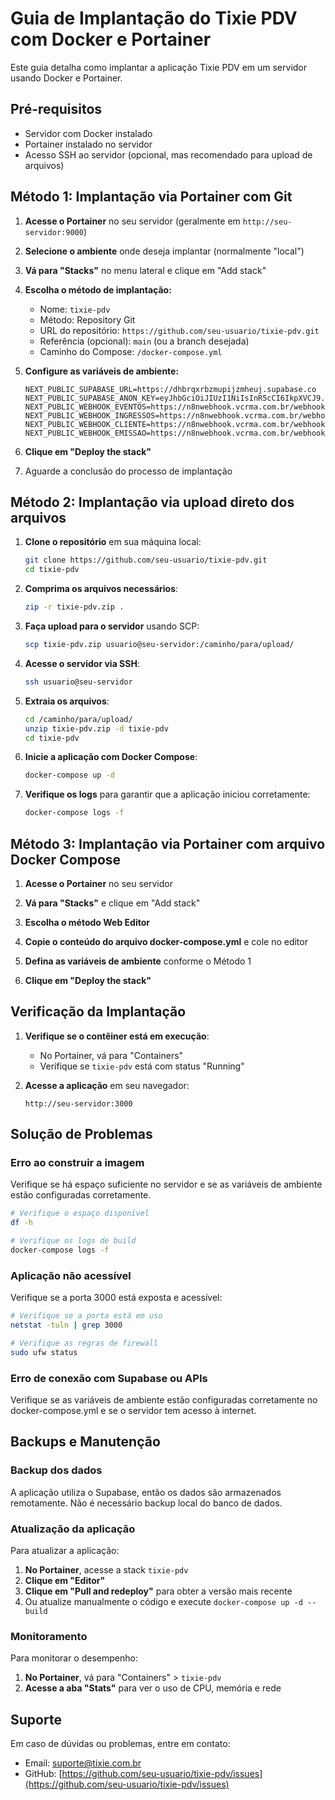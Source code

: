 # Guia de Implantação do Tixie PDV com Docker e Portainer

Este guia detalha como implantar a aplicação Tixie PDV em um servidor usando Docker e Portainer.

## Pré-requisitos

- Servidor com Docker instalado
- Portainer instalado no servidor
- Acesso SSH ao servidor (opcional, mas recomendado para upload de arquivos)

## Método 1: Implantação via Portainer com Git

1. **Acesse o Portainer** no seu servidor (geralmente em `http://seu-servidor:9000`)

2. **Selecione o ambiente** onde deseja implantar (normalmente "local")

3. **Vá para "Stacks"** no menu lateral e clique em "Add stack"

4. **Escolha o método de implantação:**
   - Nome: `tixie-pdv`
   - Método: Repository Git
   - URL do repositório: `https://github.com/seu-usuario/tixie-pdv.git`
   - Referência (opcional): `main` (ou a branch desejada)
   - Caminho do Compose: `/docker-compose.yml`

5. **Configure as variáveis de ambiente:**
   ```
   NEXT_PUBLIC_SUPABASE_URL=https://dhbrqxrbzmupijzmheuj.supabase.co
   NEXT_PUBLIC_SUPABASE_ANON_KEY=eyJhbGciOiJIUzI1NiIsInR5cCI6IkpXVCJ9.eyJpc3MiOiJzdXBhYmFzZSIsInJlZiI6ImRoYnJxeHJiem11cGlqem1oZXVqIiwicm9sZSI6ImFub24iLCJpYXQiOjE3NDM4MjIxNDEsImV4cCI6MjA1OTM5ODE0MX0.8ZLgChPNi5HYZN5_Aazl9xnIft22chqCZW_HNDaXjF4
   NEXT_PUBLIC_WEBHOOK_EVENTOS=https://n8nwebhook.vcrma.com.br/webhook/eventos
   NEXT_PUBLIC_WEBHOOK_INGRESSOS=https://n8nwebhook.vcrma.com.br/webhook/ingressos
   NEXT_PUBLIC_WEBHOOK_CLIENTE=https://n8nwebhook.vcrma.com.br/webhook/cliente
   NEXT_PUBLIC_WEBHOOK_EMISSAO=https://n8nwebhook.vcrma.com.br/webhook/emissao
   ```

6. **Clique em "Deploy the stack"**

7. Aguarde a conclusão do processo de implantação

## Método 2: Implantação via upload direto dos arquivos

1. **Clone o repositório** em sua máquina local:
   ```bash
   git clone https://github.com/seu-usuario/tixie-pdv.git
   cd tixie-pdv
   ```

2. **Comprima os arquivos necessários**:
   ```bash
   zip -r tixie-pdv.zip .
   ```

3. **Faça upload para o servidor** usando SCP:
   ```bash
   scp tixie-pdv.zip usuario@seu-servidor:/caminho/para/upload/
   ```

4. **Acesse o servidor via SSH**:
   ```bash
   ssh usuario@seu-servidor
   ```

5. **Extraia os arquivos**:
   ```bash
   cd /caminho/para/upload/
   unzip tixie-pdv.zip -d tixie-pdv
   cd tixie-pdv
   ```

6. **Inicie a aplicação com Docker Compose**:
   ```bash
   docker-compose up -d
   ```

7. **Verifique os logs** para garantir que a aplicação iniciou corretamente:
   ```bash
   docker-compose logs -f
   ```

## Método 3: Implantação via Portainer com arquivo Docker Compose

1. **Acesse o Portainer** no seu servidor

2. **Vá para "Stacks"** e clique em "Add stack"

3. **Escolha o método Web Editor**

4. **Copie o conteúdo do arquivo docker-compose.yml** e cole no editor

5. **Defina as variáveis de ambiente** conforme o Método 1

6. **Clique em "Deploy the stack"**

## Verificação da Implantação

1. **Verifique se o contêiner está em execução**:
   - No Portainer, vá para "Containers" 
   - Verifique se `tixie-pdv` está com status "Running"

2. **Acesse a aplicação** em seu navegador:
   ```
   http://seu-servidor:3000
   ```

## Solução de Problemas

### Erro ao construir a imagem
Verifique se há espaço suficiente no servidor e se as variáveis de ambiente estão configuradas corretamente.

```bash
# Verifique o espaço disponível
df -h

# Verifique os logs de build
docker-compose logs -f
```

### Aplicação não acessível
Verifique se a porta 3000 está exposta e acessível:

```bash
# Verifique se a porta está em uso
netstat -tuln | grep 3000

# Verifique as regras de firewall
sudo ufw status
```

### Erro de conexão com Supabase ou APIs
Verifique se as variáveis de ambiente estão configuradas corretamente no docker-compose.yml e se o servidor tem acesso à internet.

## Backups e Manutenção

### Backup dos dados
A aplicação utiliza o Supabase, então os dados são armazenados remotamente. Não é necessário backup local do banco de dados.

### Atualização da aplicação
Para atualizar a aplicação:

1. **No Portainer**, acesse a stack `tixie-pdv`
2. **Clique em "Editor"**
3. **Clique em "Pull and redeploy"** para obter a versão mais recente
4. Ou atualize manualmente o código e execute `docker-compose up -d --build`

### Monitoramento
Para monitorar o desempenho:

1. **No Portainer**, vá para "Containers" > `tixie-pdv`
2. **Acesse a aba "Stats"** para ver o uso de CPU, memória e rede

## Suporte

Em caso de dúvidas ou problemas, entre em contato:
- Email: [suporte@tixie.com.br](mailto:suporte@tixie.com.br)
- GitHub: [https://github.com/seu-usuario/tixie-pdv/issues](https://github.com/seu-usuario/tixie-pdv/issues) 